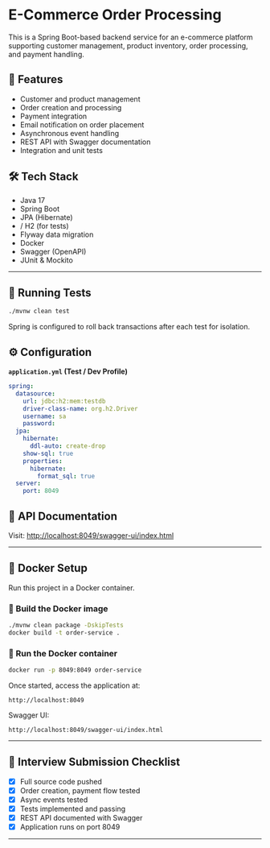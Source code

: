 # E-Commerce Order Processing
This is a Spring Boot-based backend service for an e-commerce platform supporting customer management, product inventory, order processing, and payment handling.

## 🚀 Features
- Customer and product management
- Order creation and processing
- Payment integration
- Email notification on order placement
- Asynchronous event handling
- REST API with Swagger documentation
- Integration and unit tests

## 🛠️ Tech Stack
- Java 17
- Spring Boot
- JPA (Hibernate)
-  / H2 (for tests)
- Flyway data migration
- Docker
- Swagger (OpenAPI)
- JUnit & Mockito

---

## 🧪 Running Tests

```bash
./mvnw clean test
```

Spring is configured to roll back transactions after each test for isolation.

## ⚙️ Configuration

**`application.yml` (Test / Dev Profile)**
```yaml
spring:
  datasource:
    url: jdbc:h2:mem:testdb
    driver-class-name: org.h2.Driver
    username: sa
    password:
  jpa:
    hibernate:
      ddl-auto: create-drop
    show-sql: true
    properties:
      hibernate:
        format_sql: true
  server:
    port: 8049
```

## 📄 API Documentation

Visit: [http://localhost:8049/swagger-ui/index.html](http://localhost:8049/swagger-ui/index.html)

---

## 🐳 Docker Setup

Run this project in a Docker container.

### 🧱 Build the Docker image

```bash
./mvnw clean package -DskipTests
docker build -t order-service .
```

### 🚀 Run the Docker container

```bash
docker run -p 8049:8049 order-service
```

Once started, access the application at:

```
http://localhost:8049
```

Swagger UI:
```
http://localhost:8049/swagger-ui/index.html
```

---

## 📌 Interview Submission Checklist

- [x] Full source code pushed
- [x] Order creation, payment flow tested
- [x] Async events tested
- [x] Tests implemented and passing
- [x] REST API documented with Swagger
- [x] Application runs on port 8049

---

